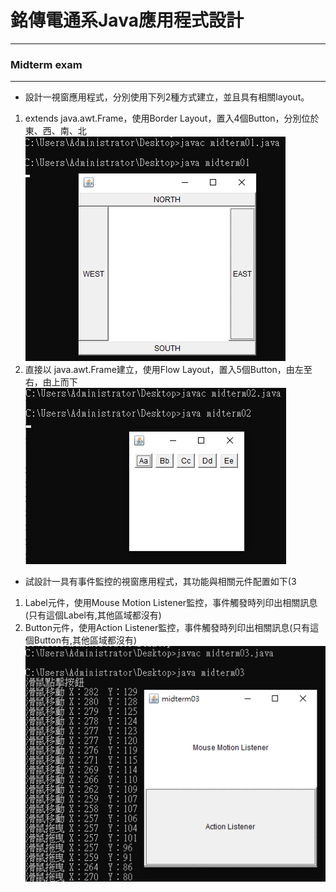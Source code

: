 
# 銘傳電通系Java應用程式設計

----

### Midterm exam

----
* 設計一視窗應用程式，分別使用下列2種方式建立，並且具有相關layout。<br>
1. extends java.awt.Frame，使用Border Layout，置入4個Button，分別位於東、西、南、北
![image](https://github.com/aiden00713/Java-AWT/blob/master/Midterm%20exam/screenshot/01.PNG)
2. 直接以 java.awt.Frame建立，使用Flow Layout，置入5個Button，由左至右，由上而下
![image](https://github.com/aiden00713/Java-AWT/blob/master/Midterm%20exam/screenshot/02.PNG)

* 試設計一具有事件監控的視窗應用程式，其功能與相關元件配置如下(3
1. Label元件，使用Mouse Motion Listener監控，事件觸發時列印出相關訊息(只有這個Label有,其他區域都沒有)<br>
2. Button元件，使用Action Listener監控，事件觸發時列印出相關訊息(只有這個Button有,其他區域都沒有)<br>
![image](https://github.com/aiden00713/Java-AWT/blob/master/Midterm%20exam/screenshot/03.PNG)

